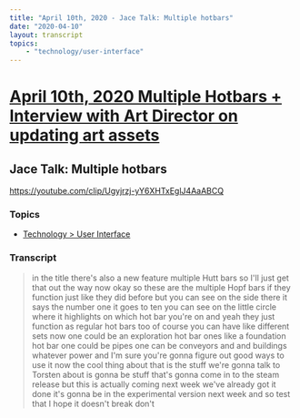 ```yaml
---
title: "April 10th, 2020 - Jace Talk: Multiple hotbars"
date: "2020-04-10"
layout: transcript
topics: 
    - "technology/user-interface"
---
```

# [April 10th, 2020 Multiple Hotbars + Interview with Art Director on updating art assets](../2020-04-10.md)
## Jace Talk: Multiple hotbars
https://youtube.com/clip/Ugyjrzj-yY6XHTxEglJ4AaABCQ
### Topics
* [Technology > User Interface](../topics/technology/user-interface.md)

### Transcript

> in the title there's also a new feature
> multiple Hutt bars so I'll just get that
> out the way now okay so these are the
> multiple Hopf bars if they function just
> like they did before but you can see on
> the side there it says the number one it
> goes to ten you can see on the little
> circle where it highlights on which hot
> bar you're on and yeah they just
> function as regular hot bars too of
> course you can have like different sets
> now one could be an exploration hot bar
> ones like a foundation hot bar one could
> be pipes one can be conveyors and and
> buildings whatever power and I'm sure
> you're gonna figure out good ways to use
> it
> now the cool thing about that is the
> stuff we're gonna talk to Torsten about
> is gonna be stuff that's gonna come in
> to the steam release but this is
> actually coming next week we've already
> got it done it's gonna be in the
> experimental version next week and so
> test that I hope it doesn't break don't
